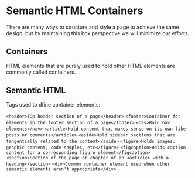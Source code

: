 # Semantic HTML Containers
There are many ways to structure and style a page to achieve the same design, but by maintaining this box perspective we will minimize our efforts.

## Containers
HTML elements that are purely used to hold other HTML elements are commonly called containers.

## Semantic HTML
Tags used to dfine container elements:

`<header>TOp header section of a page</header>`
`<footer>Container for elements in the footer section of a page</footer>`
`<nav>Hold nav elements</nav>`
`<article>Hold content that makes sense on its own like posts or comments</article>`
`<aside>Hold sidebar sections that are tangentially related to the content</aside>`
`<figure>Holds images, graphic content, code samples, etc</figure>`
`<figcaption>Holds caption content for a corresponding figure element</figcaption>`
`<section>Section of the page or chapter of an <article> with a heading</section>`
`<div>Common container element used when other semantic elements aren't appropriate</div>`